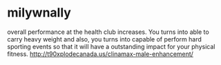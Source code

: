 # milywnally
overall performance at the health club increases. You turns into able to carry heavy weight and also, you turns into capable of perform hard sporting events so that it will have a outstanding impact for your physical fitness. http://t90xplodecanada.us/clinamax-male-enhancement/
